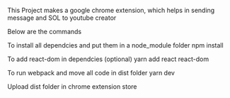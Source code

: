 This Project makes a google chrome extension, which helps in sending message and SOL to youtube creator

Below are the commands

To install all dependcies and put them in a node_module folder
npm install

To add react-dom in dependcies (optional)
yarn add react react-dom

To run webpack and move all code in dist folder
yarn dev

Upload dist folder in chrome extension store
